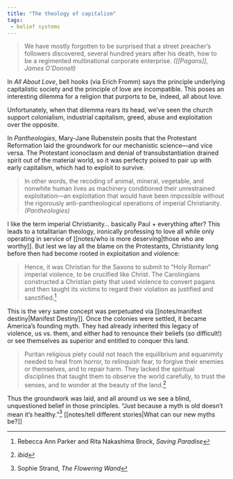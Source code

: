```yaml
---
title: "The theology of capitalism"
tags: 
 - belief systems
---
```


> We have mostly forgotten to be surprised that a street preacher’s followers discovered, several hundred years after his death, how to be a regimented multinational corporate enterprise. *([[Pagans]], James O’Donnell)*

In *All About Love*, bell hooks (via Erich Fromm) says the principle underlying capitalistic society and the principle of love are incompatible. This poses an interesting dilemma for a religion that purports to be, indeed, all about love.

Unfortunately, when that dilemma rears its head, we’ve seen the church support colonialism, industrial capitalism, greed, abuse and exploitation over the opposite. 

In *Pantheologies*, Mary-Jane Rubenstein posits that the Protestant Reformation laid the groundwork for our mechanistic science—and vice versa. The Protestant iconoclasm and denial of transubstantiation drained spirit out of the material world, so it was perfecty poised to pair up with early capitalism, which had to exploit to survive.

> In other words, the recoding of animal, mineral, vegetable, and nonwhite human lives as machinery conditioned their unrestrained exploitation—an exploitation that would have been impossible without the rigorously anti-pantheological operations of imperial Christianity. *(Pantheologies)*

I like the term imperial Christianity… basically Paul + everything after? This leads to a totalitarian theology, ironically professing to love all while only operating in service of [[notes/who is more deserving|those who are worthy]]. But lest we lay all the blame on the Protestants, Christianity long before then had become rooted in exploitation and violence: 

> Hence, it was Christian for the Saxons to submit to “Holy Roman” imperial violence, to be crucified like Christ. The Carolingians constructed a Christian piety that used violence to convert pagans and then taught its victims to regard their violation as justified and sanctified.[^1]

This is the very same concept was perpetuated via [[notes/manifest destiny|Manifest Destiny]]. Once the colonies were settled, it became America’s founding myth. They had already inherited this legacy of violence, us vs. them, and either had to renounce their beliefs (so difficult!) or see themselves as superior and entitled to conquer this land. 

> Puritan religious piety could not teach the equilibrium and equanimity needed to heal from horror, to relinquish fear, to forgive their enemies or themselves, and to repair harm. They lacked the spiritual disciplines that taught them to observe the world carefully, to trust the senses, and to wonder at the beauty of the land.[^2]

Thus the groundwork was laid, and all around us we see a blind, unquestioned belief in those principles. “Just because a myth is old doesn’t mean it’s healthy.”[^3] [[notes/tell different stories|What can our new myths be?]]

[^1]: Rebecca Ann Parker and Rita Nakashima Brock, *Saving Paradise*
[^2]: *ibid*
[^3]: Sophie Strand, *The Flowering Wand*